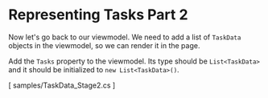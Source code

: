﻿Representing Tasks Part 2
=========================
Now let's go back to our viewmodel. We need to add a list of `TaskData` objects in the viewmodel,
so we can render it in the page.

Add the `Tasks` property to the viewmodel. Its type should be `List<TaskData>` and it should be initialized
to `new List<TaskData>()`.

[<CSharpExercise Initial="samples/ToDoListViewModel_Stage3.cs"
                 Final="samples/ToDoListViewModel_Stage4.cs"
                 DisplayName="ToDoListViewModel.cs"
                 ValidatorId="Lesson2Step6Validator">
    <Dependencies>
        <Dependency>samples/TaskData_Stage2.cs</Dependency>
    </Dependencies>
</CSharpExercise>]